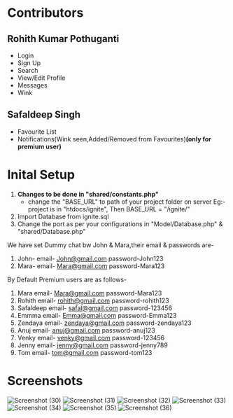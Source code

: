 
# Contributors
## Rohith Kumar Pothuganti 
 - Login
 - Sign Up
 - Search
 - View/Edit Profile
 - Messages
 - Wink
## Safaldeep Singh
 - Favourite List
 - Notifications(Wink seen,Added/Removed from Favourites)**(only for premium user)**

# Inital Setup 
1. **Changes to be done in "shared/constants.php"** 
   - change the "BASE_URL" to path of your project folder on server
       Eg:- project is in "htdocs/ignite", Then BASE_URL = "/ignite/"
2. Import Database from ignite.sql
3. Change the port as per your configurations in "Model/Database.php" & "shared/Database.php"

We have set Dummy chat bw John & Mara,their email & passwords are-
1. John-	email- John@gmail.com	password-John123
2. Mara-	email- Mara@gmail.com	password-Mara123

By Default Premium users are as follows-
1. Mara		email- Mara@gmail.com		password-Mara123
2. Rohith		email- rohith@gmail.com	password-rohith123		
3. Safaldeep	email- safal@gmail.com	password-123456
4. Emmma		email- Emma@gmail.com		password-Emma123
5. Zendaya		email- zendaya@gmail.com	password-zendaya123	
6. Anuj 		email- anuj@gmail.com		password-anuj123
7. Venky 		email- venky@gmail.com	password-123456
8. Jenny		email- jenny@gmail.com	password-jenny789
9. Tom 		email- tom@gmail.com		password-tom123

# Screenshots

![Screenshot (30)](https://user-images.githubusercontent.com/89362925/144662239-de5060e2-dd46-4338-8650-8dda5fb9e916.png)
![Screenshot (31)](https://user-images.githubusercontent.com/89362925/144662241-8d7bac31-7fb0-42a9-8a25-8fb917e76960.png)
![Screenshot (32)](https://user-images.githubusercontent.com/89362925/144662243-4ab3bfb1-f987-46bc-97b2-273b972f6bcc.png)
![Screenshot (33)](https://user-images.githubusercontent.com/89362925/144662245-71bcd4e3-2459-4602-831b-af7b6758f8e5.png)
![Screenshot (34)](https://user-images.githubusercontent.com/89362925/144662247-4d266d34-0a5e-4d6d-b1b9-9ebd19270b43.png)
![Screenshot (35)](https://user-images.githubusercontent.com/89362925/144662249-de9b4abe-0c3c-4546-a316-12243134c8e8.png)
![Screenshot (36)](https://user-images.githubusercontent.com/89362925/144662250-5aedb04a-a862-48cf-b8d8-74756592e89f.png)

 
